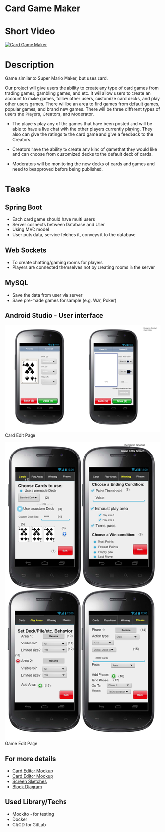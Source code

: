 # Card Game Maker

# Short Video
[![Card Game Maker](https://img.youtube.com/vi/lWWgSule9oY/0.jpg)](https://youtu.be/lWWgSule9oY)

# Description
Game similar to Super Mario Maker, but uses card.

Our project will give users the ability to create any type of card games from trading games, gambling games, and etc. It will allow users to create an account to make games, follow other users, customize card decks, and play other users games. There will be an area to find games from default games, popular games, and brand new games.
There will be three different types of users the Players, Creators, and Moderator.

* The players play any of the games that have been posted and will be able to have a live chat with the other players currently playing. They also can give the ratings to the card game and give a feedback to the Creators. 

* Creators have the ability to create any kind of gamethat they would like and can choose from customized decks to the default deck of cards.

* Moderators will be monitoring the new decks of cards and games and need to beapproved before being published.

# Tasks
## Spring Boot 
  * Each card game should have multi users
  * Server connects between Database and User
  * Using MVC model
  * User puts data, service fetches it, conveys it to the database

## Web Sockets
 * To create chatting/gaming rooms for players
 * Players are connected themselves not by creating rooms in the server
      
## MySQL
  * Save the data from user via server
  * Save pre-made games for sample (e.g. War, Poker)
     
## Android Studio - User interface
   ![01](./hv_4/Documents/Captures/card_editor.png)   
   Card Edit Page   
      
   ![02](./hv_4/Documents/Captures/game_editor.png)   
   Game Edit Page

## For more details
   * [Card Editor Mockup](./hv_4/Documents/03_Card_Editor_Mockup.pdf)
   * [Card Editor Mockup](./hv_4/Documents/06_Game_Editor_Mockup.pdf)
   * [Screen Sketches](./hv_4/Documents/05_Screen_Sketches.pdf)
   * [Block Diagram](./hv_4/Documents/09_Block_Diagram.pdf)
   
## Used Library/Techs
 * Mockito - for testing
 * Docker
 * CI/CD for GitLab
